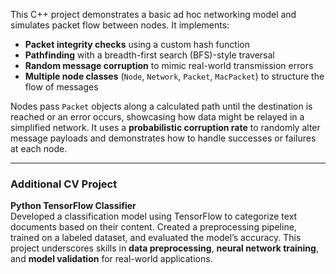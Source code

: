 
This C++ project demonstrates a basic ad hoc networking model and simulates packet flow between nodes. It implements:
- **Packet integrity checks** using a custom hash function  
- **Pathfinding** with a breadth-first search (BFS)-style traversal  
- **Random message corruption** to mimic real-world transmission errors  
- **Multiple node classes** (`Node`, `Network`, `Packet`, `MacPacket`) to structure the flow of messages

Nodes pass `Packet` objects along a calculated path until the destination is reached or an error occurs, showcasing how data might be relayed in a simplified network. It uses a **probabilistic corruption rate** to randomly alter message payloads and demonstrates how to handle successes or failures at each node.

---

### Additional CV Project

**Python TensorFlow Classifier**  
Developed a classification model using TensorFlow to categorize text documents based on their content. Created a preprocessing pipeline, trained on a labeled dataset, and evaluated the model’s accuracy. This project underscores skills in **data preprocessing**, **neural network training**, and **model validation** for real-world applications.
